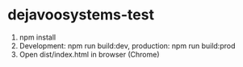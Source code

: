 # dejavoosystems-test

1. npm install
2. Development: npm run build:dev, production: npm run build:prod
3. Open dist/index.html in browser (Chrome)
